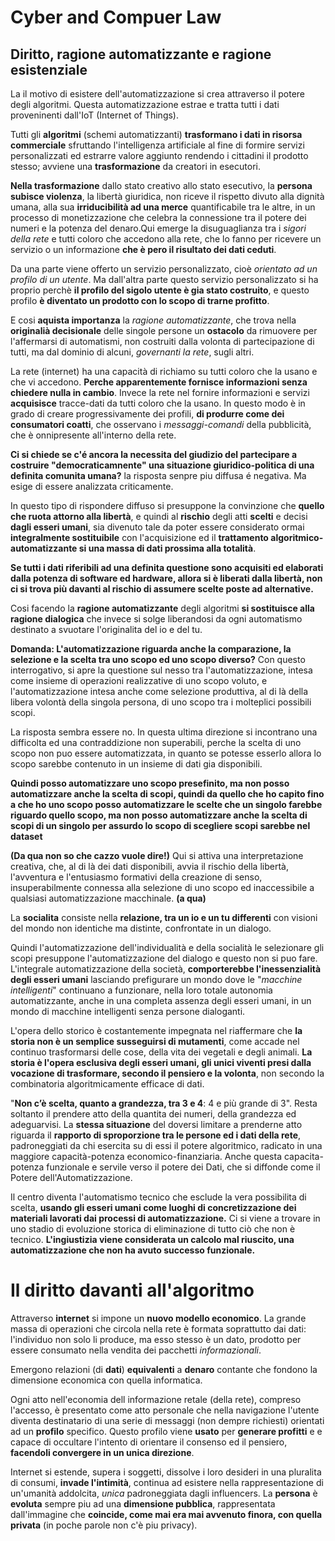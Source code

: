 # Cyber and Compuer Law

## Diritto, ragione automatizzante e ragione esistenziale

La il motivo di esistere dell'automatizzazione si crea attraverso il potere degli algoritmi. Questa automatizzazione estrae e tratta tutti i dati proveninenti dall'IoT (Internet of Things).

Tutti gli **algoritmi** (schemi automatizzanti) **trasformano i dati in risorsa commerciale** sfruttando l'intelligenza artificiale al fine di formire servizi personalizzati ed estrarre valore aggiunto rendendo i cittadini il prodotto stesso; avviene una **trasformazione** da creatori in esecutori.

**Nella trasformazione** dallo stato creativo allo stato esecutivo, la **persona subisce violenza**, la libertà giuridica, non riceve il rispetto divuto alla dignità umana, alla sua **irriducibilità ad una merce** quantificabile tra le altre, in un processo di monetizzazione che celebra la connessione tra il potere dei numeri e la potenza del denaro.Qui emerge la disuguaglianza tra i *sigori della rete* e tutti coloro che accedono alla rete, che lo fanno per ricevere un servizio o un informazione **che è pero il risultato dei dati ceduti**.

Da una parte viene offerto un servizio personalizzato, cioè *orientato ad un profilo di un utente*. Ma dall'altra parte questo servizio personalizzato si ha proprio perchè **il profilo del sigolo utente è gia stato costruito**, e questo profilo **è diventato un prodotto con lo scopo di trarne profitto**.

E cosi **aquista importanza** la *ragione automatizzante*, che trova nella **originalià decisionale** delle singole persone un **ostacolo** da rimuovere per l'affermarsi di automatismi, non costruiti dalla volonta di partecipazione di tutti, ma dal dominio di alcuni, *governanti la rete*, sugli altri.

La rete (internet) ha una capacità di richiamo su tutti coloro che la usano e che vi accedono. **Perche apparentemente fornisce informazioni senza chiedere nulla in cambio**. Invece la rete nel fornire informazioni e servizi **acquisisce** tracce-dati da tutti coloro che la usano. In questo modo è in grado di creare progressivamente dei profili, **di produrre come dei consumatori coatti**, che osservano i *messaggi-comandi* della pubblicità, che è onnipresente all'interno della rete.

**Ci si chiede se c'é ancora la necessita del giudizio del partecipare a costruire "democraticamnente" una situazione giuridico-politica di una definita comunita umana?** la risposta senpre piu diffusa é negativa. Ma esige di essere analizzata criticamente.

In questo tipo di rispondere diffuso si presuppone la convinzione che **quello che ruota attorno alla libertà**, e quindi al **rischio** degli atti **scelti** e decisi **dagli esseri umani**, sia divenuto tale da poter essere considerato ormai **integralmente sostituibile** con l'acquisizione ed il **trattamento algoritmico-automatizzante si una massa di dati prossima alla totalità**. 

**Se tutti i dati riferibili ad una definita questione sono acquisiti ed elaborati dalla  potenza  di  software  ed  hardware, allora si è liberati dalla libertà, non ci si trova più davanti al rischio di assumere scelte poste ad alternative.**

Cosi facendo la **ragione automatizzante** degli algoritmi **si sostituisce alla ragione dialogica** che invece si solge liberandosi da ogni automatismo destinato a svuotare l'originalita del io e del tu.

**Domanda: L'automatizzazione  riguarda  anche la   comparazione,   la selezione  e la scelta tra  uno scopo ed uno scopo  diverso?** Con questo interrogativo, si apre la questione sul nesso tra l'automatizzazione, intesa come insieme di operazioni realizzative di uno scopo voluto, e l'automatizzazione intesa anche  come selezione  produttiva,  al  di  là della libera volontà della singola persona, di uno scopo tra i molteplici possibili scopi.

La risposta sembra essere no. In questa ultima direzione si incontrano una difficolta ed una contraddizione non superabili, perche la scelta di uno scopo non puo essere automatizzata, in quanto se potesse esserlo allora lo scopo sarebbe contenuto in un insieme di dati gia disponibili.

**Quindi posso automatizzare uno scopo presefinito, ma non posso automatizzare anche la scelta di scopi, quindi da quello che ho capito fino a che ho uno scopo posso automatizzare le scelte che un singolo farebbe riguardo quello scopo, ma non posso automatizzare anche la scelta di scopi di un singolo per assurdo lo scopo di scegliere scopi sarebbe nel dataset**

**(Da qua non so che cazzo vuole dire!)**
Qui si attiva una interpretazione creativa, che, al di là dei dati disponibili, avvia il rischio della libertà, l'avventura e l'entusiasmo formativi della creazione di senso,  insuperabilmente  connessa  alla  selezione  di  uno  scopo  ed inaccessibile a qualsiasi automatizzazione macchinale.
**(a qua)**

La **socialita** consiste nella **relazione, tra un io e un tu differenti** con visioni del mondo non identiche ma distinte, confrontate in un dialogo. 

Quindi l'automatizzazione dell'individualità e della socialità le selezionare gli scopi presuppone l'automatizzazione del dialogo e questo non si puo fare. L'integrale  automatizzazione  della  società, **comporterebbe l'inessenzialità  degli  esseri  umani** lasciando  prefigurare  un  mondo dove  le  "*macchine  intelligenti*"  continuano  a  funzionare,  nella  loro totale autonomia automatizzante, anche in una completa assenza degli esseri  umani,  in  un mondo  di  macchine  intelligenti  senza  persone dialoganti.

L'opera  dello  storico  è  costantemente  impegnata  nel riaffermare che **la storia non è un semplice susseguirsi di mutamenti**, come accade  nel  continuo  trasformarsi  delle cose,  della  vita  dei  vegetali  e degli animali. **La storia è l'opera esclusiva degli esseri umani, gli unici viventi  presi  dalla  vocazione  di  trasformare,  secondo  il  pensiero  e  la volonta**, non secondo la combinatoria algoritmicamente efficace di dati.

"**Non c’è scelta, quanto a grandezza, tra 3 e 4**: 4 e più grande  di  3". Resta soltanto il prendere atto della quantita dei numeri, della grandezza ed adeguarvisi. La **stessa situazione** del doversi limitare a prenderne atto riguarda il **rapporto di sproporzione tra le persone ed i dati della rete**, padroneggiati da chi esercita su di essi il potere algoritmico, radicato  in  una  maggiore capacità-potenza economico-finanziaria. Anche questa capacita-potenza funzionale e servile verso il potere dei Dati, che si diffonde come il Potere dell'Automatizzazione.

Il centro diventa l'automatismo tecnico che esclude la vera possibilita di scelta, **usando gli esseri umani come luoghi di concretizzazione dei materiali lavorati dai processi di automatizzazione.** Ci si viene a trovare in uno stadio di evoluzione storica di eliminazione di tutto ciò che non è tecnico. **L'ingiustizia  viene  considerata  un  calcolo  mal  riuscito, una automatizzazione che non ha avuto successo funzionale.**


# Il diritto davanti all'algoritmo

Attraverso **internet** si impone un **nuovo modello economico**. La grande massa di operazioni che circola nella rete è formata soprattutto dai dati: l'individuo non solo li produce, ma esso stesso è un dato, prodotto per essere consumato nella vendita dei pacchetti *informazionali*.

Emergono relazioni (di **dati**) **equivalenti** a **denaro** contante che fondono la dimensione economica con quella informatica. 

Ogni atto nell'economia dell informazione retale (della rete), compreso l'accesso, è presentato come atto personale che nella navigazione l'utente diventa destinatario di una serie di messaggi (non dempre richiesti) orientati ad un **profilo** specifico. Questo profilo viene **usato** per **generare profitti** e e capace di occultare l'intento di orientare il consenso ed il pensiero, **facendoli convergere in un unica direzione**.

Internet si estende, supera i soggetti, dissolve i loro desideri in una pluralita di consumi, **invade l'intimità**, continua ad esistere nella rappresentazione di un'umanità addolcita, *unica* padroneggiata dagli influencers. La **persona** è **evoluta** sempre piu ad una **dimensione pubblica**, rappresentata dall'immagine che **coincide, come mai era mai avvenuto finora, con quella privata** (in poche parole non c'è piu privacy).

